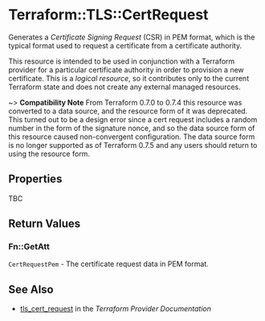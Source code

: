 # Terraform::TLS::CertRequest

Generates a *Certificate Signing Request* (CSR) in PEM format, which is the
typical format used to request a certificate from a certificate authority.

This resource is intended to be used in conjunction with a Terraform provider
for a particular certificate authority in order to provision a new certificate.
This is a *logical resource*, so it contributes only to the current Terraform
state and does not create any external managed resources.

~> **Compatibility Note** From Terraform 0.7.0 to 0.7.4 this resource was
converted to a data source, and the resource form of it was deprecated. This
turned out to be a design error since a cert request includes a random number
in the form of the signature nonce, and so the data source form of this
resource caused non-convergent configuration. The data source form is no longer
supported as of Terraform 0.7.5 and any users should return to using the
resource form.

## Properties

TBC

## Return Values

### Fn::GetAtt

`CertRequestPem` - The certificate request data in PEM format.

## See Also

* [tls_cert_request](https://www.terraform.io/docs/providers/tls/r/cert_request.html) in the _Terraform Provider Documentation_